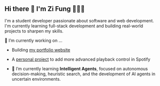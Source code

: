 ## Hi there 👋 I'm Zi Fung 👨🏼‍💻

I'm a student developer passionate about software and web development. I'm currently learning full-stack development and building real-world projects to sharpen my skills.

🔭 I’m currently working on ...
- Building [my portfolio website](https://zfung14.github.io/DigitalPortfolio/)
- A [personal project](https://github.com/ZFUNG14/SpotifyAdvancedPlayback) to add more advanced playback control in Spotify
  
- 🌱 I’m currently learning **Intelligent Agents**, focused on autonomous decision-making, heuristic search, and the development of AI agents in uncertain environments. 


